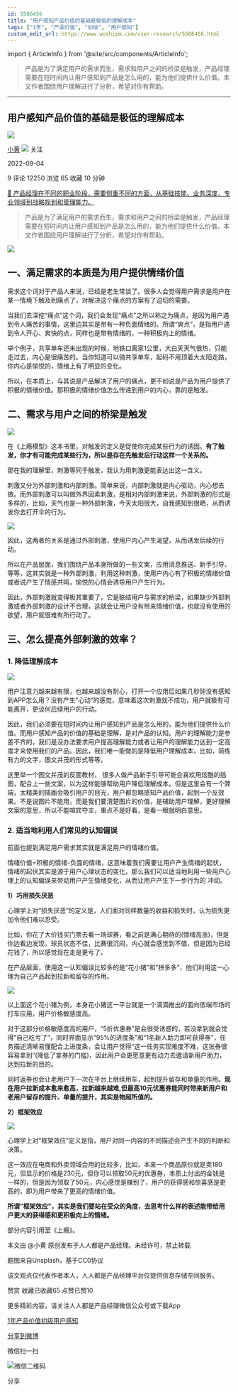 ```yaml
---
id: 5586456
title: "用户感知产品价值的基础是极低的理解成本"
tags: ["1年", "产品价值", "初级", "用户感知"]
custom_edit_url: https://www.woshipm.com/user-research/5586456.html
---
```

import { ArticleInfo } from '@site/src/components/ArticleInfo';

<ArticleInfo
    author="小黄"
    authorLink="https://www.woshipm.com/u/1240268"
    published="2022-09-04"
    views={12250}
    comments={9}
    collects={65}
/>

> 产品是为了满足用户的需求而生，需求和用户之间的桥梁是触发，产品经理需要在短时间内让用户感知到产品是怎么用的，能为他们提供什么价值。本文作者围绕用户理解进行了分析，希望对你有帮助。

---

## 用户感知产品价值的基础是极低的理解成本

[![](https://thirdwx.qlogo.cn/mmopen/qI2dRXE1yulodhT7NgXMhicbQicyIbCECZIIRV2T0ibTGvPSEsSx1iaSMJIIyU7ZQFQFF6T83zre3QTH6HRRYuh79aU0L6C3X8jY/132)](https://www.woshipm.com/u/1240268)

[小黄](https://www.woshipm.com/u/1240268) ![](https://static.woshipm.com/tag/1101_1@2x.png) 关注

2022-09-04

9 评论 12250 浏览 65 收藏 10 分钟

[🔗 产品经理在不同的职业阶段，需要侧重不同的方面，从基础技能、业务深度、专业领域到战略规划和管理能力。](https://ke.qidianla.com/courses/90pm)

> 产品是为了满足用户的需求而生，需求和用户之间的桥梁是触发，产品经理需要在短时间内让用户感知到产品是怎么用的，能为他们提供什么价值。本文作者围绕用户理解进行了分析，希望对你有帮助。

![](https://image.woshipm.com/wp-files/2022/09/cdOdyapKoRbdLIC3DkTh.jpg)

## 一、满足需求的本质是为用户提供情绪价值

需求这个词对于产品人来说，已经是老生常谈了。很多人会觉得用户需求是用户在某一情境下触及到痛点了，对解决这个痛点的方案有了迫切的需要。

当我们去深挖“痛点”这个词，我们会发现“痛点”之所以称之为痛点，是因为用户遇到令人痛苦的事情，这里边其实是带有一种负面情绪的。所谓“爽点”，是指用户遇到令人开心、爽快的点，同样也是带有情绪的，一种积极向上的情绪。

举个例子，共享单车还未出现的时候，地铁口离家1公里，大白天天气很热，只能走过去，内心是很痛苦的。当你知道可以骑共享单车，起码不用顶着大太阳走路，你内心是愉悦的，情绪上有了明显的变化。

所以，在本质上，与其说是产品解决了用户的痛点，更不如说是产品为用户提供了积极的情绪价值。那积极的情绪价值怎么传递到用户的内心，靠的是触发。

## 二、需求与用户之间的桥梁是触发

![](https://image.woshipm.com/wp-files/2022/09/V9T09UY6c3EvxItxrmzT.png)

在《上瘾模型》这本书里，对触发的定义是促使你完成某些行为的诱因。**有了触发，你才有可能完成某些行为，所以是存在先触发后行动这样一个关系的。**

那在我的理解里，刺激等同于触发，我认为用刺激更能表达出这一含义。

刺激又分为外部刺激和内部刺激。简单来说，内部刺激就是内心驱动，内心想去做。而外部刺激可以叫做外界因素刺激，是相对内部刺激来说，外部刺激的形式是多样的，比如，天气也是一种外部刺激，今天太阳很大，自我感知到很晒，从而诱发你去打开伞的行为。

![](https://image.woshipm.com/wp-files/2022/09/3ShTdQ4jNq1vWdWRf18Q.png)

因此，这两者的关系是通过外部刺激，使用户内心产生渴望，从而诱发后续的行动。

所以在产品层面，我们围绕产品本身所做的一些文案，应用消息推送、新手引导、等等，这其实就是一种外部刺激，利用这种刺激，使用户内心有了积极的情绪价值或者说产生了情感共鸣，愉悦的心情会诱导用户产生行为。

因此，外部刺激就变得极其重要了，它是联结用户与需求的桥梁，如果缺少外部刺激或者外部刺激的设计不合理，这就会让用户没有带来情绪价值，也就没有使用的欲望，用户就很难有所行动了。

## 三、怎么提高外部刺激的效率？

### 1\. 降低理解成本

![](https://image.woshipm.com/wp-files/2022/09/yYvZyOJKPtHKQl1zRi3I.png)

用户注意力越来越有限，也越来越没有耐心，打开一个应用后如果几秒钟没有感知到APP怎么用？没有产生“心动”的感觉，意味着这次刺激就不成功，用户就极有可能离开，更谈何后续用户的行动。

因此，我们必须要在短时间内让用户感知到产品是怎么用的，能为他们提供什么价值。而用户感知产品的价值的基础是理解，是对产品的认知。用户的理解能力是参差不齐的，我们是没办法要求用户提高理解能力或者让用户的理解能力达到一定高度才来使用我们的产品。因此，我们唯一能做的是降低用户理解成本，比如，简练有力的文字，图文并茂的形式等等。

这里举一个图文并茂的反面教材， 很多人做产品新手引导可能会喜欢用炫酷的插图，配合上一些文案，以为这样能够帮助用户降低理解成本。但是这里会有一个弊端，太精美的插画会吸引用户的目光，用户都忽略感知产品价值，起到一个反效果。不是说图片不能用，而是我们要清楚图片的价值，是辅助用户理解，更好理解文案的意思，所以不能喧宾夺主，重点不是好看，是看一眼就明白意思。

### 2\. 适当地利用人们常见的认知偏误

前面也提到满足用户需求其实就是满足用户的情绪价值。

情绪价值=积极的情绪-负面的情绪，这意味着我们需要让用户产生情绪的起伏，情绪的起伏其实是源于用户心理状态的变化，那么我们可以适当地利用一些用户心理上的认知偏误来带动用户产生情绪变化，从而让用户产生下一步行为的 冲动。

**1）巧用损失厌恶**

心理学上对“损失厌恶”的定义是，人们面对同样数量的收益和损失时，认为损失更加令他们难以忍受。

比如，你花了大价钱买门票去看一场球赛，看之前是满心期待的(情绪高涨)，但是你边看边发现，球员状态不佳，比赛很沉闷，内心就会感觉到不值，但是因为已经花钱了，所以感觉现在走是更亏了。

在产品层面，使用这一认知偏误比较多的是“花小猪”和“拼多多”，他们利用这一心理为自己产品起到拉新和留存的作用。

![](https://image.woshipm.com/wp-files/2022/09/MM3UqJY24UwlmqqtQ2Y9.jpeg)

以上面这个花小猪为例，本身花小猪这一平台就是一个滴滴推出的面向低端市场的打车应用，用户价格敏感度高。

对于这部分价格敏感度高的用户，“5折优惠券”是会很受诱惑的，若没拿到就会觉得“自己吃亏了”，同时界面显示“95%的进度条”和“1名新人助力即可获得券”，任务描述清晰易懂配合上进度条，会让用户觉得“这一任务实现难度不难，这张券很容易拿到”(降低了拿券的门槛)，因此用户会更愿意更有动力去邀请新用户助力，达到拉新的目的。

同时返券也会让老用户下一次在平台上继续用车，起到提升留存和单量的作用。**现在用户拉新成本愈来愈高，拉新越来越难,但最高10元优惠券能同时带来新用户和老用户留存的提升、单量的提升，其实是物超所值的。**

**2）框架效应**

![](https://image.woshipm.com/wp-files/2022/09/3pUemFnZSMNhsMfDAY77.png)

心理学上对“框架效应”定义是指，用户对同一内容的不同描述会产生不同的判断和决策。

这一效应在电商和外卖领域会用的比较多，比如，本来一个商品原价就是卖180元，但显示的价格是230元，但你可以领取50元的优惠券，本质上付出的金钱是一样的，但是因为领取了50元，内心感觉是赚到了，用户的获得感和惊喜感是更高的，即为用户带来了更高的情绪价值。

**所谓“框架效应”，其实是我们要站在受众的角度，去思考什么样的表述能带给用户更大的获得感和更积极向上的情绪。**

部分内容引用至《上瘾》。

本文由 @小黄 原创发布于人人都是产品经理。未经许可，禁止转载

题图来自Unsplash，基于CC0协议

该文观点仅代表作者本人，人人都是产品经理平台仅提供信息存储空间服务。

赞赏 收藏已收藏65 点赞已赞10

更多精彩内容，请关注人人都是产品经理微信公众号或下载App

[1年](https://www.woshipm.com/tag/1%e5%b9%b4)[产品价值](https://www.woshipm.com/tag/%e4%ba%a7%e5%93%81%e4%bb%b7%e5%80%bc)[初级](https://www.woshipm.com/tag/%e5%88%9d%e7%ba%a7)[用户感知](https://www.woshipm.com/tag/%e7%94%a8%e6%88%b7%e6%84%9f%e7%9f%a5)

[分享到微博](https://service.weibo.com/share/share.php?appkey=2775287854&title=用户感知产品价值的基础是极低的理解成本&url=https://www.woshipm.com/user-research/5586456.html&pic=https://image.woshipm.com/wp-files/2022/09/cdOdyapKoRbdLIC3DkTh.jpg)

微信扫一扫

![微信二维码](https://api.pwmqr.com/qrcode/create/?url=https://www.woshipm.com/user-research/5586456.html)

分享